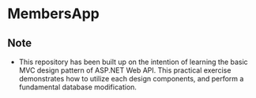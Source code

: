 MembersApp
==============================================================

## Note
- This repository has been built up on the intention of
learning the basic MVC design pattern of ASP.NET Web API.
This practical exercise demonstrates how to utilize each design
components, and perform a fundamental database modification.
